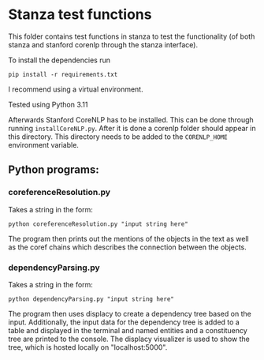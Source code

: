 # Stanza test functions

This folder contains test functions in stanza to test the functionality (of both stanza and stanford corenlp through the stanza interface).

To install the dependencies run

`pip install -r requirements.txt`

I recommend using a virtual environment.

Tested using Python 3.11

Afterwards Stanford CoreNLP has to be installed. This can be done through running `installCoreNLP.py`.
After it is done a corenlp folder should appear in this directory. This directory needs to be added to the `CORENLP_HOME` environment variable.

## Python programs:

### coreferenceResolution.py
Takes a string in the form:

`python coreferenceResolution.py "input string here"`

The program then prints out the mentions of the objects in the text as well as the coref chains 
which describes the connection between the objects.

### dependencyParsing.py
Takes a string in the form:

`python dependencyParsing.py "input string here"`

The program then uses displacy to create a dependency tree based on the input.
Additionally, the input data for the dependency tree is added to a table and displayed in the terminal and
named entities and a constituency tree are printed to the console.
The displacy visualizer is used to show the tree, which is hosted locally on "localhost:5000".